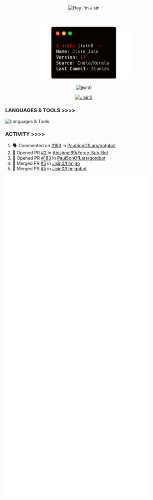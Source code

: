 <p align="center"> <img align="center" src="https://readme-typing-svg.herokuapp.com/?font=Anton%20SC&color=%238A0303&size=20&duration=4000&vCenter=true&width=350&height=40&lines=%F0%9F%91%8B+Hey+I%27m+Jisin;Wanna+Learn+More+About+me%3f" alt="Hey I'm Jisin" /> </p>&nbsp;&nbsp;
<p align="center"> <img align="center" src="./carbon.png" alt="Info Carbon" style="width: 320px; border-radius: 10%;"/> </p>
<p align="center"> <img align="center" src="https://github-readme-stats.vercel.app/api?username=jisin0&show_icons=true&theme=shadow_red" alt="jisin0" /> </p>
<p align="center"> <a href="https://github.com/Jisin0"><img src="https://github-profile-trophy.vercel.app/?username=Jisin0&theme=dark_lover&no-frame=true&column=6&" alt="Jisin0" /></a> </p>


### LANGUAGES & TOOLS >>>>

![Languages & Tools](https://skillicons.dev/icons?i=golang,rust,vscode,docker,git,github,linux,heroku,postgresql,redis,mongodb,java,html,py,cpp,graphql,js,vercel,flutter,ts,next,vim,tailwind,sublime,postman,bash,cloudflare,django,react,flask&perline=10)

### ACTIVITY >>>>
<!--START_SECTION:activity-->
1. 🗣 Commented on [#183](https://github.com/PaulSonOfLars/gotgbot/pull/183#issuecomment-2242922660) in [PaulSonOfLars/gotgbot](https://github.com/PaulSonOfLars/gotgbot)
2. 💪 Opened PR [#2](https://github.com/Abishnoi69/Force-Sub-Bot/pull/2) in [Abishnoi69/Force-Sub-Bot](https://github.com/Abishnoi69/Force-Sub-Bot)
3. 💪 Opened PR [#183](https://github.com/PaulSonOfLars/gotgbot/pull/183) in [PaulSonOfLars/gotgbot](https://github.com/PaulSonOfLars/gotgbot)
4. 🎉 Merged PR [#5](https://github.com/Jisin0/filmigo/pull/5) in [Jisin0/filmigo](https://github.com/Jisin0/filmigo)
5. 🎉 Merged PR [#5](https://github.com/Jisin0/filmigobot/pull/5) in [Jisin0/filmigobot](https://github.com/Jisin0/filmigobot)
<!--END_SECTION:activity-->

![Activity](./github-metrics.svg)

